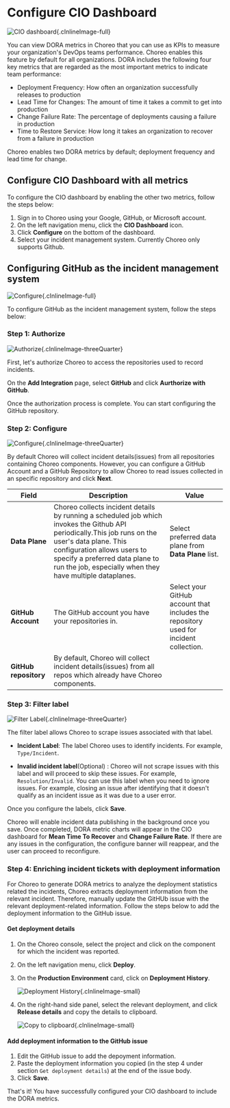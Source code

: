 # Configure CIO Dashboard

![CIO dashboard](../../../assets/img/insights/dora-metrics/cio-dashboard.png){.cInlineImage-full}

You can view DORA metrics in Choreo that you can use as KPIs to measure your organization's DevOps teams performance. Choreo enables this feature by default for all organizations. DORA includes the following four key metrics that are regarded as the most important metrics to indicate team performance:

- Deployment Frequency: How often an organization successfully releases to production
- Lead Time for Changes: The amount of time it takes a commit to get into production
- Change Failure Rate: The percentage of deployments causing a failure in production
- Time to Restore Service: How long it takes an organization to recover from a failure in production


Choreo enables two DORA metrics by default; deployment frequency and lead time for change.

## Configure CIO Dashboard with all metrics

To configure the CIO dashboard by enabling the other two metrics, follow the steps below:

1. Sign in to Choreo using your Google, GitHub, or Microsoft account.
2. On the left navigation menu, click the **CIO Dashboard** icon.
3. Click **Configure** on the bottom of the dashboard.
3. Select your incident management system. Currently Choreo only supports Github. 

## Configuring GitHub as the incident management system

![Configure](../../../assets/img/insights/dora-metrics/enable-dora-metrics.png){.cInlineImage-full}

To configure GitHub as the incident management system, follow the steps below: 

### Step 1: Authorize

![Authorize](../../../assets/img/insights/dora-metrics/add-integration-cio-dashboard.png){.cInlineImage-threeQuarter}

First, let's authorize Choreo to access the repositories used to record incidents. 

On the **Add Integration** page,  select **GitHub** and click **Aurthorize with GitHub**.

Once the authorization process is complete. You can start configuring the GitHub repository.

### Step 2: Configure

![Configure](../../../assets/img/insights/dora-metrics/add-integration-configure.png){.cInlineImage-threeQuarter}

By default Choreo will collect incident details(issues) from all repositories containing Choreo components. However, you can configure a GitHub Account and a GitHub Repository to allow Choreo to read issues collected in an specific repository and click **Next**. 

| **Field**       | **Description**                   |   **Value**   |
|-----------------|-----------------------------|-----------------------------|
| **Data Plane**  | Choreo collects incident details by running a scheduled job which invokes the Github API periodically.This job runs on the user's data plane.   This configuration allows users to specify a preferred data plane to run the job, especially when they have multiple dataplanes. | Select preferred data plane from **Data Plane** list.        |
| **GitHub Account** | The GitHub account you have your repositories in.  | Select your GitHub account that includes the repository used for incident collection.|
| **GitHub repository**| By default, Choreo will collect incident details(issues) from all repos which already have Choreo components. |
    

### Step 3: Filter label

![Filter Label](../../../assets/img/insights/dora-metrics/filter-label.png){.cInlineImage-threeQuarter}

The filter label allows Choreo to scrape issues associated with that label.

- **Incident Label**:  The label Choreo uses to identify incidents. For example, `Type/Incident`. 

- **Invalid incident label**(Optional) : Choreo will not scrape issues with this label and will proceed to skip these issues. For example, `Resolution/Invalid`. You can use this label when you need to ignore issues. For example, closing an issue after identifying that it doesn't qualify as an incident issue as it was due to a user error. 

Once you configure the labels, click **Save**.

Choreo will enable incident data publishing in the background once you save. Once completed, DORA metric charts will appear in the CIO dashboard for **Mean Time To Recover** and **Change Failure Rate**. If there are any issues in the configuration, the configure banner will reappear, and the user can proceed to reconfigure.

### Step 4: Enriching incident tickets with deployment information
 For Choreo to generate DORA metrics to analyze the deployment statistics related the incidents, Choreo extracts deployment information from the relevant incident. Therefore, manually update the GitHUb issue with the relevant deployment-related information. Follow the steps below to add the deployment information to the GitHub issue. 
 
#### Get deployment details

1. On the Choreo console,  select the project and click on the component for which the incident was reported.
2. On the left navigation menu, click **Deploy**.
3. On the **Production Environment** card, click on **Deployment History**.

    ![Deployment History](../../../assets/img/insights/dora-metrics/deployment-history.png){.cInlineImage-small}

4. On the right-hand side panel, select the relevant deployment, and click **Release details** and copy the details to clipboard. 

    ![Copy to clipboard](../../../assets/img/insights/dora-metrics/deployment-copy-to-clipboard.png){.cInlineImage-small}

#### Add deployment information to the GitHub issue
1. Edit the GitHub issue to add the depoyment information. 
2. Paste the deployment information you copied (in the step 4 under section `Get deployment details`) at the end of the issue body.
3. Click **Save**.

That's it! You have successfully configured your CIO dashboard to include the DORA metrics. 